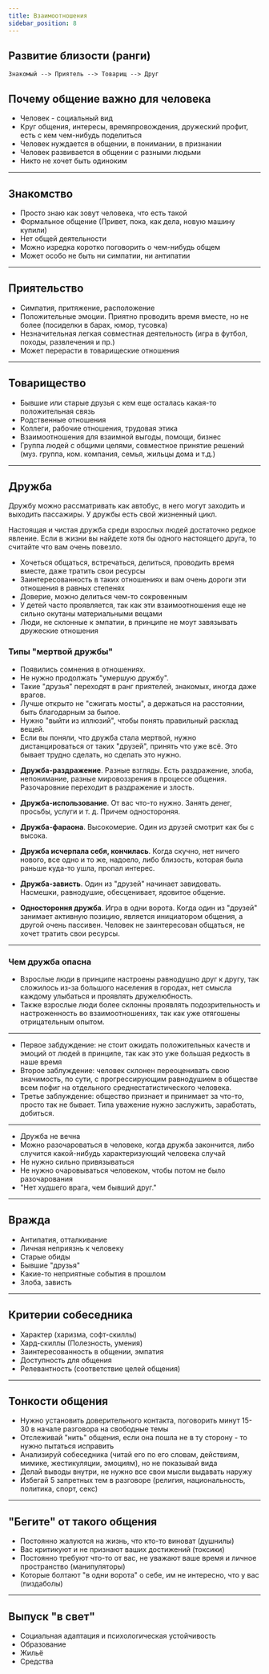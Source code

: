 ```yaml
---
title: Взаимоотношения
sidebar_position: 8
---
```


## Развитие близости (ранги)

```
Знакомый --> Приятель --> Товарищ --> Друг
```

## Почему общение важно для человека

- Человек - социальный вид
- Круг общения, интересы, времяпровождения, дружеский профит, есть с кем чем-нибудь поделиться
- Человек нуждается в общении, в понимании, в признании
- Человек развивается в общении с разными людьми
- Никто не хочет быть одиноким

---

## Знакомство

- Просто знаю как зовут человека, что есть такой
- Формальное общение (Привет, пока, как дела, новую машину купили)
- Нет общей деятельности
- Можно изредка коротко поговорить о чем-нибудь общем
- Может особо не быть ни симпатии, ни антипатии

---

## Приятельство

- Симпатия, притяжение, расположение
- Положительные эмоции. Приятно проводить время вместе, но не более (посиделки в барах, юмор, тусовка)
- Незначительная легкая совместная деятельность (игра в футбол, походы, развлечения и пр.)
- Может перерасти в товарищеские отношения

---

## Товарищество

- Бывшие или старые друзья с кем еще осталась какая-то положительная связь
- Родственные отношения
- Коллеги, рабочие отношения, трудовая этика
- Взаимоотношения для взаимной выгоды, помощи, бизнес
- Группа людей с общими целями, совместное принятие решений (муз. группа, ком. компания, семья, жильцы дома и т.д.)

---

## Дружба

Дружбу можно рассматривать как автобус, в него могут заходить и выходить пассажиры. У дружбы есть свой жизненный цикл.

Настоящая и чистая дружба среди взрослых людей достаточно редкое явление. Если в жизни вы найдете хотя бы одного настоящего друга, то считайте что вам очень повезло. 

- Хочеться общаться, встречаться, делиться, проводить время вместе, даже тратить свои ресурсы
- Заинтересованность в таких отношениях и вам очень дороги эти отношения в равных степенях
- Доверие, можно делиться чем-то сокровенным
- У детей часто проявляется, так как эти взаимоотношения еще не сильно окутаны материальными вещами
- Люди, не склонные к эмпатии, в принципе не моут завязывать дружеские отношения

### Типы "мертвой дружбы"

- Появились сомнения в отношениях.
- Не нужно продолжать "умершую дружбу". 
- Такие "друзья" переходят в ранг приятелей, знакомых, иногда даже врагов. 
- Лучше открыто не "сжигать мосты", а держаться на расстоянии, быть благодарным за былое.
- Нужно "выйти из иллюзий", чтобы понять правильный расклад вещей.
- Если вы поняли, что дружба стала мертвой, нужно дистанцироваться от таких "друзей", принять что уже всё. Это бывает трудно сделать, но сделать это нужно. 

* **Дружба-раздражение**. Разные взгляды. Есть раздражение, злоба, непонимание, разные мировоззрения в процессе общения. Разочаровние переходит в раздражение и злость.

* **Дружба-использование**. От вас что-то нужно. Занять денег, просьбы, услуги и т. д. Причем одностороняя.

* **Дружба-фараона**. Высокомерие. Один из друзей смотрит как бы с высока.

* **Дружба исчерпала себя, кончилась**. Когда скучно, нет ничего нового, все одно и то же, надоело, либо близость, которая была раньше куда-то ушла, пропал интерес.

* **Дружба-зависть**. Один из "друзей" начинает завидовать. Насмешки, равнодушие, обесценивает, ядовитое общение.

* **Одностороння дружба**. Игра в одни ворота. Когда один из "друзей" занимает активную позицию, является инициатором общения, а другой очень пассивен. Человек не заинтересован общаться, не хочет тратить свои ресурсы.

---

### Чем дружба опасна

- Взрослые люди в принципе настроены равнодушно друг к другу, так сложилось из-за большого населения в городах, нет смысла каждому улыбаться и проявлять дружелюбность. 
- Также взрослые люди более склонны проявлять подозрительность и настроженность во взаимоотношениях, так как уже отягошены отрицательным опытом.

---

- Первое забдуждение: не стоит ожидать положительных качеств и эмоций от людей в принципе, так как это уже большая редкость в наше время
- Второе заблуждение: человек склонен переоценивать свою значимость, по сути, с прогрессирующим равнодушием в обществе всем пофиг на отдельного среднестатистического человека.
- Третье заблуждение: общество признает и принимает за что-то, просто так не бывает. Типа уважение нужно заслужить, заработать, добиться.

---

- Дружба не вечна
- Можно разочароваться в человеке, когда дружба закончится, либо случится какой-нибудь характеризующий человека случай
- Не нужно сильно привязываться
- Не нужно очаровываться человеком, чтобы потом не было разочарования
- "Нет худшего врага, чем бывший друг."

---

## Вражда

- Антипатия, отталкивание
- Личная неприязнь к человеку
- Старые обиды
- Бывшие "друзья"
- Какие-то неприятные события в прошлом
- Злоба, зависть

---

## Критерии собеседника

- Характер (харизма, софт-скиллы)
- Хард-скиллы (Полезность, умения) 
- Заинтересованность в общении, эмпатия
- Доступность для общения
- Релевантность (соответствие целей общения)

---

## Тонкости общения

- Нужно установить доверительного контакта, поговорить минут 15-30 в начале разговора на свободные темы
- Отслеживай "нить" общения, если она пошла не в ту сторону - то нужно пытаться исправить
- Анализируй собеседника (читай его по его словам, действиям, мимике, жестикуляции, эмоциям), но не показывай вида
- Делай выводы внутри, не нужно все свои мысли выдавать наружу
- Избегай 5 запретных тем в разговоре (религия, национальность, политика, спорт, секс)

---

## "Бегите" от такого общения

- Постоянно жалуются на жизнь, что кто-то виноват (душнилы)
- Вас критикуют и не признают ваших достижений (токсики)
- Постоянно требуют что-то от вас, не уважают ваше время и личное пространство (манипуляторы)
- Которые болтают "в одни ворота" о себе, им не интересно, что у вас (пиздаболы)

---

## Выпуск "в свет"

- Социальная адаптация и психологическая устойчивость
- Образование
- Жильё
- Средства
